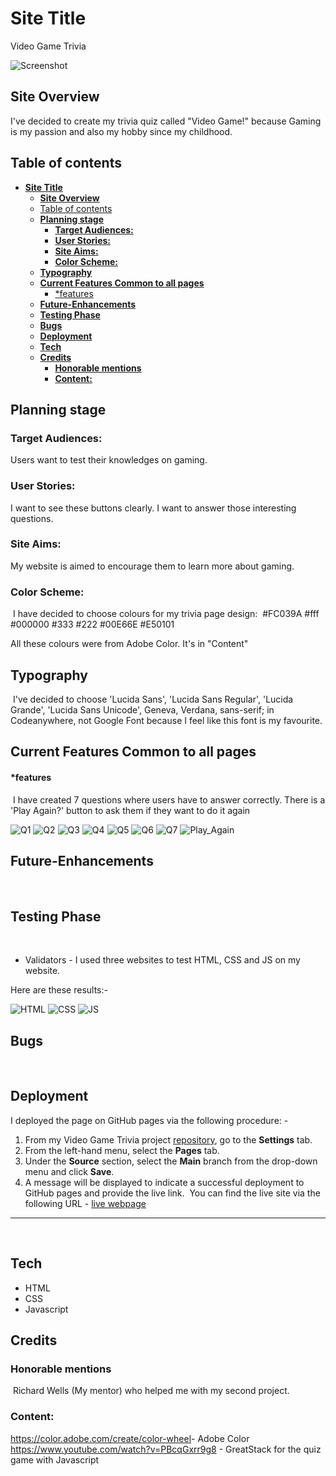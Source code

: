 # **Site Title**

Video Game Trivia

![Screenshot]()

## **Site Overview**

I've decided to create my trivia quiz called "Video Game!" because Gaming is my passion and also my hobby since my childhood. 

## Table of contents

- [**Site Title**](#site-title)
  - [**Site Overview**](#site-overview)
  - [Table of contents](#table-of-contents)
  - [**Planning stage**](#planning-stage)
    - [**Target Audiences:**](#target-audiences)
    - [**User Stories:**](#user-stories)
    - [**Site Aims:**](#site-aims)
    - [**Color Scheme:**](#color-scheme)
  - [**Typography**](#typography)
  - [**Current Features Common to all pages**](#current-features-common-to-all-pages)
      - [\*features](#features)
  - [**Future-Enhancements**](#future-enhancements)
  - [**Testing Phase**](#testing-phase)
  - [**Bugs**](#bugs)
  - [**Deployment**](#deployment)
  - [**Tech**](#tech)
  - [**Credits**](#credits)
    - [**Honorable mentions**](#honorable-mentions)
    - [**Content:**](#content)

## **Planning stage**

### **Target Audiences:**

Users want to test their knowledges on gaming. 

### **User Stories:**

I want to see these buttons clearly.
I want to answer those interesting questions.
​

### **Site Aims:**

My website is aimed to encourage them to learn more about gaming.
​

### **Color Scheme:**

​
I have decided to choose colours for my trivia page design:
​
#FC039A
#fff
#000000
#333
#222
#00E66E
#E50101

All these colours were from Adobe Color. It's in "Content"

## **Typography**
​
I've decided to choose 'Lucida Sans', 'Lucida Sans Regular', 'Lucida Grande', 'Lucida Sans Unicode', Geneva, Verdana, sans-serif; in Codeanywhere, not Google Font because I feel like this font is my favourite.

## **Current Features Common to all pages**


#### *features
​
I have created 7 questions where users have to answer correctly. There is a 'Play Again?' button to ask them if they want to do it again

![Q1](assets/docs/Q1.png)
![Q2](assets/docs/Q2.png)
​![Q3](assets/docs/Q3.png)
![Q4](assets/docs/Q4.png)
![Q5](assets/docs/Q5.png)
​![Q6](assets/docs/Q6.png)
![Q7](assets/docs/Q7.png)
![Play_Again](assets/docs/Play_Again.png)

## **Future-Enhancements**
​

## **Testing Phase**

​
- Validators - I used three websites to test HTML, CSS and JS on my website.

Here are these results:-

![HTML](assets/docs/W3C_Screenshot.png)
![CSS](assets/docs/W3C_CSS_Screenshot.png)
​![JS](assets/docs/JS_Screenshot.png)

## **Bugs**

​

## **Deployment**

I deployed the page on GitHub pages via the following procedure: -
​

1. From my Video Game Trivia project [repository](), go to the **Settings** tab.
2. From the left-hand menu, select the **Pages** tab.
3. Under the **Source** section, select the **Main** branch from the drop-down menu and click **Save**.
4. A message will be displayed to indicate a successful deployment to GitHub pages and provide the live link.
​
You can find the live site via the following URL - [live webpage]()

***
​

## **Tech**

- HTML
- CSS
- Javascript
​

## **Credits**

### **Honorable mentions**

​
Richard Wells (My mentor) who helped me with my second project. 
​

### **Content:**

<https://color.adobe.com/create/color-wheel​> - Adobe Color
https://www.youtube.com/watch?v=PBcqGxrr9g8 - GreatStack for the quiz game with Javascript
